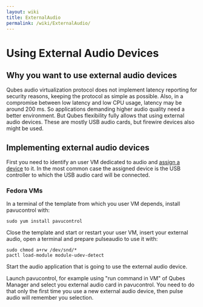 ```yaml
---
layout: wiki
title: ExternalAudio
permalink: /wiki/ExternalAudio/
---
```


Using External Audio Devices
============================

Why you want to use external audio devices
------------------------------------------

Qubes audio virtualization protocol does not implement latency reporting for security reasons, keeping the protocol as simple as possible. Also, in a compromise between low latency and low CPU usage, latency may be around 200 ms. So applications demanding higher audio quality need a better environment. But Qubes flexibility fully allows that using external audio devices. These are mostly USB audio cards, but firewire devices also might be used.

Implementing external audio devices
-----------------------------------

First you need to identify an user VM dedicated to audio and [​assign a device](https://wiki.qubes-os.org/wiki/AssigningDevices) to it. In the most common case the assigned device is the USB controller to which the USB audio card will be connected.

### Fedora VMs

In a terminal of the template from which you user VM depends, install pavucontrol with:

``` {.wiki}
sudo yum install pavucontrol
```

Close the template and start or restart your user VM, insert your external audio, open a terminal and prepare pulseaudio to use it with:

``` {.wiki}
sudo chmod a+rw /dev/snd/*
pactl load-module module-udev-detect
```

Start the audio application that is going to use the external audio device.

Launch pavucontrol, for example using "run command in VM" of Qubes Manager and select you external audio card in pavucontrol. You need to do that only the first time you use a new external audio device, then pulse audio will remember you selection.
